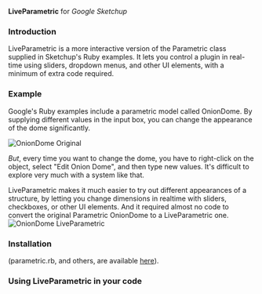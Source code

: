 **LiveParametric** for *Google Sketchup*

### Introduction
LiveParametric is a more interactive version of the Parametric class supplied in Sketchup's Ruby examples. It lets you control a plugin in real-time using sliders, dropdown menus, and other UI elements, with a minimum of extra code required. 

### Example

Google's Ruby examples include a parametric model called OnionDome. By supplying different values in the input box, you can change the appearance of the dome significantly.

![OnionDome Original](path/to/github/Documentation/OnionDomeOrig.png)

*But*, every time you want to change the dome, you have to right-click on the object, select "Edit Onion Dome", and then type new values.  It's difficult to explore very much with a system like that. 

LiveParametric makes it much easier to try out different appearances of a structure, by letting you change dimensions in realtime with sliders, checkboxes, or other UI elements.  And it required almost no code to convert the original Parametric OnionDome to a LiveParametric one.
![OnionDome LiveParametric](path/to/github/Documentation/OnionDomeLP.png)


### Installation

(parametric.rb, and others, are available [here](http://sketchup.google.com/intl/en/download/rubyscripts.html)).

### Using LiveParametric in your code